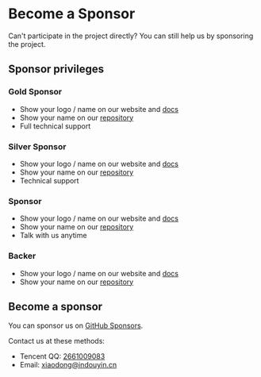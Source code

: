 # Become a Sponsor

Can't participate in the project directly? You can still help us by sponsoring the project.

## Sponsor privileges

### Gold Sponsor <Badge text="$80 / month"/>

- Show your logo / name on our website and [docs](/other/sponsors)
- Show your name on our [repository](https://github.com/fastjs-team/core/)
- Full technical support

### Silver Sponsor <Badge text="$20 / month"/>

- Show your logo / name on our website and [docs](/other/sponsors)
- Show your name on our [repository](https://github.com/fastjs-team/core/)
- Technical support

### Sponsor <Badge text="$10 / month"/>

- Show your logo / name on our website and [docs](/other/sponsors)
- Show your name on our [repository](https://github.com/fastjs-team/core/)
- Talk with us anytime

### Backer <Badge text="$5 / month"/>

- Show your logo / name on our website and [docs](/other/sponsors)
- Show your name on our [repository](https://github.com/fastjs-team/core/)

## Become a sponsor

You can sponsor us on [GitHub Sponsors](https://github.com/sponsors/dy-xiaodong2022/dashboard).

Contact us at these methods:

- Tencent QQ: [2661009083](https://im.qq.com/)
- Email: [xiaodong@indouyin.cn](mailto:xiaodong@indouyin.cn)